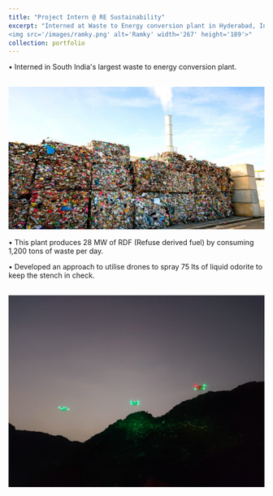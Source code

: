 ```yaml
---
title: "Project Intern @ RE Sustainability"
excerpt: "Interned at Waste to Energy conversion plant in Hyderabad, India
<img src='/images/ramky.png' alt='Ramky' width='267' height='189'>"
collection: portfolio
---
```


• Interned in South India's largest waste to energy conversion plant.

<br/><img src='/images/wte.jpg'>

• This plant produces 28 MW of RDF (Refuse derived fuel) by consuming 1,200 tons of waste per day.

• Developed an approach to utilise drones to spray 75 lts of liquid odorite to keep the stench in check.

<br/><img src='/images/drones.jpg'>

